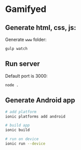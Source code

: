 # Gamifyed

## Generate html, css, js:

Generate `www` folder:

```
gulp watch
```

## Run server

Default port is 3000:

```
node .
```

## Generate Android app

```bash
# add platform
ionic platforms add android

# build app
ionic build

# run on device
ionic run --device
```
